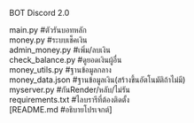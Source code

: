 BOT Discord 2.0

main.py  #ตัวรันบอทหลัก                  
money.py  #ระบบเช็คเงิน                  
admin_money.py   #เพิ่ม/ลบเงิน            
check_balance.py   #ดูยอดเงินผู้อื่น         
money_utils.py   #ฐานข้อมูลกลาง          
money_data.json   #ฐานข้อมูลเงิน(สร้างขึ้นอัตโนมัติถ้าไม่มี)                          
myserver.py #กันRender/หลับ/ไม่รัน        
requirements.txt #ไลบรารีที่ต้องติดตั้ง       
    [README.md #อธิบายโปรเจกต์]
